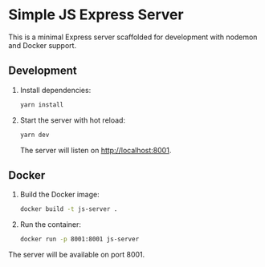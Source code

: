 # Simple JS Express Server

This is a minimal Express server scaffolded for development with nodemon and Docker support.

## Development

1. Install dependencies:
   ```bash
   yarn install
   ```
2. Start the server with hot reload:
   ```bash
   yarn dev
   ```
   The server will listen on [http://localhost:8001](http://localhost:8001).

## Docker

1. Build the Docker image:
   ```bash
   docker build -t js-server .
   ```
2. Run the container:
   ```bash
   docker run -p 8001:8001 js-server
   ```

The server will be available on port 8001.
